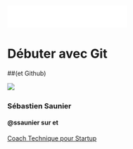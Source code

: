<img src="img/lewagon.png" class="as-is" height="50" />

# Débuter avec Git
##(et Github)


![](http://sebastien.saunier.me/images/sebastien_saunier.jpg)

### Sébastien Saunier

<h4>
  @ssaunier sur
  <a href="https://twitter.com/intent/follow?screen_name=ssaunier">
    <i class="icomoon-twitter"></i>
  </a>
  et
  <a href="http://github.com/ssaunier">
    <i class="icomoon-github"></i>
  </a>
</h4>

<a href="http://sebastien.saunier.me/fr">
  Coach Technique pour Startup
</a>